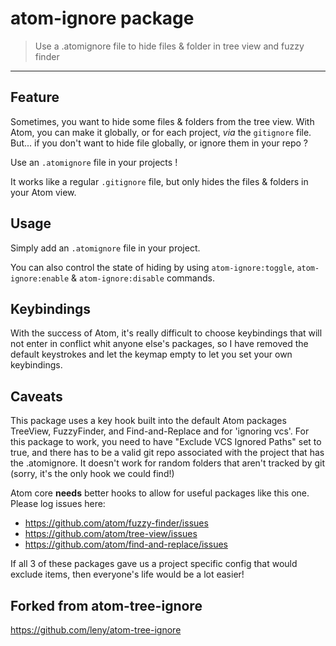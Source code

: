 # atom-ignore package

> Use a .atomignore file to hide files & folder in tree view and fuzzy finder

* * *

## Feature

Sometimes, you want to hide some files & folders from the tree view. With Atom, you can make it globally, or for each project, *via* the `gitignore` file.  
But... if you don't want to hide file globally, or ignore them in your repo ?

Use an `.atomignore` file in your projects !

It works like a regular `.gitignore` file, but only hides the files & folders in your Atom view.


## Usage

Simply add an `.atomignore` file in your project.

You can also control the state of hiding by using `atom-ignore:toggle`, `atom-ignore:enable` & `atom-ignore:disable` commands.

## Keybindings

With the success of Atom, it's really difficult to choose keybindings that will not enter in conflict whit anyone else's packages, so I have removed the default keystrokes and let the keymap empty to let you set your own keybindings.


## Caveats

This package uses a key hook built into the default Atom packages TreeView, FuzzyFinder, and Find-and-Replace and for 'ignoring vcs'. For this package to work, you need to have "Exclude VCS Ignored Paths" set to true, and there has to be a valid git repo associated with the project that has the .atomignore. It doesn't work for random folders that aren't tracked by git (sorry, it's the only hook we could find!)

Atom core **needs** better hooks to allow for useful packages like this one. Please log issues here:
- https://github.com/atom/fuzzy-finder/issues
- https://github.com/atom/tree-view/issues
- https://github.com/atom/find-and-replace/issues

If all 3 of these packages gave us a project specific config that would exclude items, then everyone's life would be a lot easier!




## Forked from atom-tree-ignore

https://github.com/leny/atom-tree-ignore
